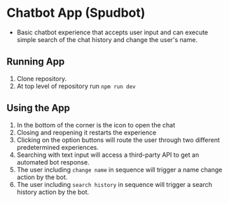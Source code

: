 # Chatbot App (Spudbot)
* Basic chatbot experience that accepts user input and can execute simple search of the chat history and change the user's name.

## Running App
1. Clone repository.
2. At top level of repository run `npm run dev`

## Using the App
1. In the bottom of the corner is the icon to open the chat
2. Closing and reopening it restarts the experience
3. Clicking on the option buttons will route the user through two different predetermined experiences.
4. Searching with text input will access a third-party API to get an automated bot response.
5. The user including `change name` in sequence will trigger a name change action by the bot.
6. The user including `search history` in sequence will trigger a search history action by the bot.

